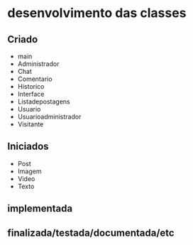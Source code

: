 # desenvolvimento das classes

## Criado 

- main     
- Administrador   
- Chat    
- Comentario    
- Historico    
- Interface    
- Listadepostagens  
- Usuario    
- Usuarioadministrador    
- Visitante   

## Iniciados

- Post
- Imagem    
- Video
- Texto    

## implementada



## finalizada/testada/documentada/etc
